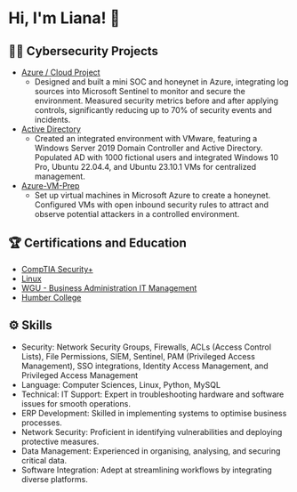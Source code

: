 <h1> Hi, I'm Liana! 👋

<h2> 👨‍💻 Cybersecurity Projects</h2>

  - [Azure / Cloud Project](https://github.com/Liana-W/Azure-SOC-Honeynet.git)
     - Designed and built a mini SOC and honeynet in Azure, integrating log sources into Microsoft Sentinel to monitor and secure the environment. Measured security metrics before and after applying controls, significantly reducing up to 70% of security events and incidents.
  - [Active Directory](https:)
     - Created an integrated environment with VMware, featuring a Windows Server 2019 Domain Controller and Active Directory. Populated AD with 1000 fictional users and integrated Windows 10 Pro, Ubuntu 22.04.4, and Ubuntu 23.10.1 VMs for centralized management.
  - [Azure-VM-Prep]()
     - Set up virtual machines in Microsoft Azure to create a honeynet. Configured VMs with open inbound security rules to attract and observe potential attackers in a controlled environment.

<h2> 🏆 Certifications and Education</h2>

- [CompTIA Security+](https://www.credly.com/earner/earned/badge/a60efbc0-08f6-49f4-ae84-a58caf20768e)
- [Linux](https://cs.lpi.org/caf/Xamman/certification/verify/LPI000620039/gt2ejtx4mr)
- [WGU - Business Administration IT Management](https://cecredentialtrust.com/home/list/)
- [Humber College](https://learner.mycreds.ca/documents/d32119e5-83b6-4674-ad05-aee21e79ef92)

<h2> ⚙️ Skills</h2>

- Security: Network Security Groups, Firewalls, ACLs (Access Control Lists), File Permissions, SIEM, Sentinel, PAM (Privileged Access Management), SSO integrations, Identity Access Management, and Privileged Access Management
- Language: Computer Sciences, Linux, Python, MySQL
- Technical: IT Support: Expert in troubleshooting hardware and software issues for smooth operations.
- ERP Development: Skilled in implementing systems to optimise business processes.
- Network Security: Proficient in identifying vulnerabilities and deploying protective measures.
- Data Management: Experienced in organising, analysing, and securing critical data.
- Software Integration: Adept at streamlining workflows by integrating diverse platforms.
